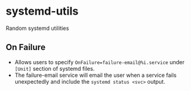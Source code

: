 systemd-utils
=============

Random systemd utilities

On Failure
----------

* Allows users to specify `OnFailure=failure-email@%i.service` under `[Unit]` section of systemd files.
* The failure-email service will email the user when a service fails unexpectedly and include the `systemd status <svc>` output.
